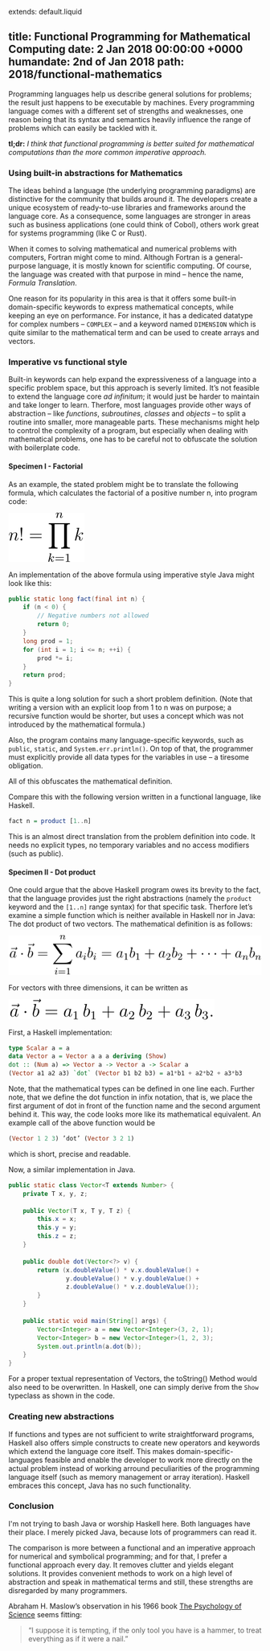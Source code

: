 extends: default.liquid

title:      Functional Programming for Mathematical Computing
date:       2 Jan 2018 00:00:00 +0000
humandate:  2nd of Jan 2018
path:       2018/functional-mathematics
---

Programming languages help us describe general solutions for problems; the result just happens to be executable by machines. Every programming language comes with a different set of strengths and weaknesses, one reason being that its syntax and semantics heavily influence the range of problems which can easily be tackled with it.

**tl;dr:** *I think that functional programming is better suited for mathematical computations than the more common imperative approach.*

### Using built-in abstractions for Mathematics

The ideas behind a language (the underlying programming paradigms) are distinctive for the community that builds around it. The developers create a unique ecosystem of ready-to-use libraries and frameworks around the language core. As a consequence, some languages are stronger in areas such as business applications (one could think of Cobol), others work great for systems programming (like C or Rust).

When it comes to solving mathematical and numerical problems with computers, Fortran might come to mind. Although Fortran is a general-purpose language, it is mostly known for scientific computing. Of course, the language was created with that purpose in mind – hence the name, *Formula Translation*.

One reason for its popularity in this area is that it offers some built-in domain-specific keywords to express mathematical concepts, while keeping an eye on performance. For instance, it has a dedicated datatype for complex numbers – `COMPLEX` – and a keyword named `DIMENSION` which is quite similar to the mathematical term and can be used to create arrays and vectors.

### Imperative vs functional style

Built-in keywords can help expand the expressiveness of a language into a specific problem space, but this approach is severly limited. It’s not feasible to extend the language core *ad infinitum*; it would just be harder to maintain and take longer to learn. Therfore, most languages provide other ways of abstraction – like *functions*, *subroutines*, *classes* and *objects* – to split a routine into smaller, more manageable parts. These mechanisms might help to control the complexity of a program, but especially when dealing with mathematical problems, one has to be careful not to obfuscate the solution with boilerplate code.

#### Specimen I - Factorial

As an example, the stated problem might be to translate the following formula, which calculates the factorial of a positive number n, into program code:

<img alt="The mathematical definition of a faculty: n! = 1 * 2 * 3 ... * n" src="/img/posts/2018/functional-mathematics/example_faculty.svg" /> 

An implementation of the above formula using imperative style Java might look like this:

```java
public static long fact(final int n) {
    if (n < 0) {
        // Negative numbers not allowed
        return 0;
    }
    long prod = 1;
    for (int i = 1; i <= n; ++i) {
        prod *= i;
    }
    return prod;
}
```

This is quite a long solution for such a short problem definition.
(Note that writing a version with an explicit loop from 1 to n was on purpose; a recursive function would be shorter, but uses a concept which was not introduced by the mathematical formula.)

Also, the program contains many language-specific keywords, such as `public`, `static`, and `System.err.println()`. On top of that, the programmer must explicitly provide all data types for the variables in use – a tiresome obligation.  

All of this obfuscates the mathematical definition.

Compare this with the following version written in a functional language, like Haskell.

```haskell
fact n = product [1..n]
```

This is an almost direct translation from the problem definition into code. It needs no explicit types, no temporary variables and no access modifiers (such as public).

#### Specimen II - Dot product

One could argue that the above Haskell program owes its brevity to the fact, that the language provides just the right abstractions (namely the `product` keyword and the `[1..n]` range syntax) for that specific task.
Therfore let’s examine a simple function which is neither available in Haskell nor in Java: The dot product of two vectors. The mathematical definition is as follows:

<img alt="The mathematical definition of a vector dot product: a·b= aibi =a1b1+a2b2+···+anbn =abT" src="/img/posts/2018/functional-mathematics/example_vector_dot.svg" /> 

For vectors with three dimensions, it can be written as

<img alt="Vector dot product for three dimentsions: a·b = a1 * b1 + a2 * b2 + a3* b3" src="/img/posts/2018/functional-mathematics/example_vector_3d.svg" /> 

First, a Haskell implementation:

```haskell
type Scalar a = a
data Vector a = Vector a a a deriving (Show)
dot :: (Num a) => Vector a -> Vector a -> Scalar a
(Vector a1 a2 a3) `dot` (Vector b1 b2 b3) = a1*b1 + a2*b2 + a3*b3
```

Note, that the mathematical types can be defined in one line each. Further note, that we define the dot function in infix notation, that is, we place the first argument of dot in front of the function name and the second argument behind it. This way, the code looks more like its mathematical equivalent.
An example call of the above function would be 

```haskell
(Vector 1 2 3) ’dot’ (Vector 3 2 1)
```

which is short, precise and readable.

Now, a similar implementation in Java.

```java
public static class Vector<T extends Number> {
    private T x, y, z;

    public Vector(T x, T y, T z) {
        this.x = x;
        this.y = y;
        this.z = z;
    }

    public double dot(Vector<?> v) {
        return (x.doubleValue() * v.x.doubleValue() +
                y.doubleValue() * v.y.doubleValue() +
                z.doubleValue() * v.z.doubleValue());
        }
    }

    public static void main(String[] args) {
        Vector<Integer> a = new Vector<Integer>(3, 2, 1);
        Vector<Integer> b = new Vector<Integer>(1, 2, 3);
        System.out.println(a.dot(b));
    }
}
```

For a proper textual representation of Vectors, the toString() Method would also need to be overwritten. In Haskell, one can simply derive from the `Show` typeclass as shown in the code.

### Creating new abstractions

If functions and types are not sufficient to write straightforward programs, Haskell also offers simple constructs to create new operators and keywords which extend the language core itself. This makes domain-specific-languages feasible and enable the developer to work more directly on the actual problem instead of working arround peculiarities of the programming language itself (such as memory management or array iteration). Haskell embraces this concept, Java has no such functionality.

### Conclusion

I'm not trying to bash Java or worship Haskell here. Both languages have their place.
I merely picked Java, because lots of programmers can read it.

The comparison is more between a functional and an imperative approach for numerical and symbolical programming; and for that, I prefer a functional approach every day. It removes clutter and yields elegant solutions. It provides convenient methods to work on a high level of abstraction and speak in mathematical terms and still, these strengths are disregarded by many programmers.

Abraham H. Maslow’s observation in his 1966 book [The Psychology of Science](https://www.goodreads.com/book/show/1510050.The_Psychology_of_Science) seems fitting:

> “I suppose it is tempting, if the only tool you have is a hammer, to treat everything as if it were a nail.”
